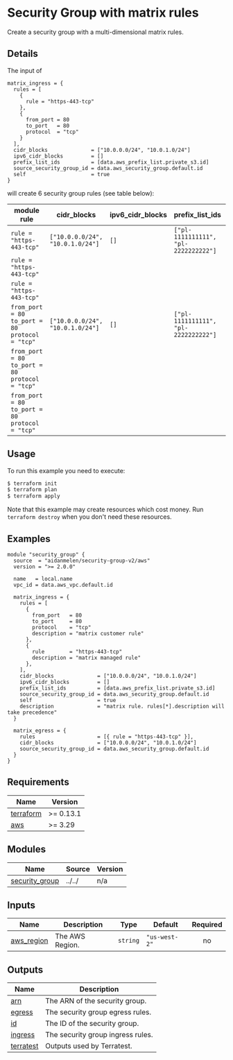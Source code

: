 # Security Group with matrix rules

Create a security group with a multi-dimensional matrix rules.

## Details

The input of

```hcl
matrix_ingress = {
  rules = [
    {
      rule = "https-443-tcp"
    },
    {
      from_port = 80
      to_port   = 80
      protocol  = "tcp"
    }
  ],
  cidr_blocks              = ["10.0.0.0/24", "10.0.1.0/24"]
  ipv6_cidr_blocks         = []
  prefix_list_ids          = [data.aws_prefix_list.private_s3.id]
  source_security_group_id = data.aws_security_group.default.id
  self                     = true
}
```

will create 6 security group rules (see table below):

| **module rule** | **cidr_blocks** | **ipv6_cidr_blocks** | **prefix_list_ids** | **source_security_group_id** | **self** |
|---|---|---|---|---|---|
| `rule = "https-443-tcp"` | `["10.0.0.0/24", "10.0.1.0/24"]` | `[]` | `["pl-1111111111", "pl-2222222222"]` |  |  |
| `rule = "https-443-tcp"` |  |  |  | `"sg-1111111111"` |  |
| `rule = "https-443-tcp"` |  |  |  |  | `true` |
| `from_port = 80` `to_port = 80` `protocol = "tcp"` | `["10.0.0.0/24", "10.0.1.0/24"]` | `[]` | `["pl-1111111111", "pl-2222222222"]` |  |  |
| `from_port = 80` `to_port = 80` `protocol = "tcp"` |  |  |  | `"sg-1111111111"` |  |
| `from_port = 80` `to_port = 80` `protocol = "tcp"` |  |  |  |  | `true` |


## Usage

To run this example you need to execute:

```bash
$ terraform init
$ terraform plan
$ terraform apply
```

Note that this example may create resources which cost money. Run `terraform destroy` when you don't need these resources.

<!-- BEGINNING OF PRE-COMMIT-TERRAFORM DOCS HOOK -->

## Examples

```hcl
module "security_group" {
  source  = "aidanmelen/security-group-v2/aws"
  version = ">= 2.0.0"

  name   = local.name
  vpc_id = data.aws_vpc.default.id

  matrix_ingress = {
    rules = [
      {
        from_port   = 80
        to_port     = 80
        protocol    = "tcp"
        description = "matrix customer rule"
      },
      {
        rule        = "https-443-tcp"
        description = "matrix managed rule"
      },
    ],
    cidr_blocks              = ["10.0.0.0/24", "10.0.1.0/24"]
    ipv6_cidr_blocks         = []
    prefix_list_ids          = [data.aws_prefix_list.private_s3.id]
    source_security_group_id = data.aws_security_group.default.id
    self                     = true
    description              = "matrix rule. rules[*].description will take precedence"
  }

  matrix_egress = {
    rules                    = [{ rule = "https-443-tcp" }],
    cidr_blocks              = ["10.0.0.0/24", "10.0.1.0/24"]
    source_security_group_id = data.aws_security_group.default.id
  }
}
```

## Requirements

| Name | Version |
|------|---------|
| <a name="requirement_terraform"></a> [terraform](#requirement\_terraform) | >= 0.13.1 |
| <a name="requirement_aws"></a> [aws](#requirement\_aws) | >= 3.29 |
## Modules

| Name | Source | Version |
|------|--------|---------|
| <a name="module_security_group"></a> [security\_group](#module\_security\_group) | ../../ | n/a |
## Inputs

| Name | Description | Type | Default | Required |
|------|-------------|------|---------|:--------:|
| <a name="input_aws_region"></a> [aws\_region](#input\_aws\_region) | The AWS Region. | `string` | `"us-west-2"` | no |
## Outputs

| Name | Description |
|------|-------------|
| <a name="output_arn"></a> [arn](#output\_arn) | The ARN of the security group. |
| <a name="output_egress"></a> [egress](#output\_egress) | The security group egress rules. |
| <a name="output_id"></a> [id](#output\_id) | The ID of the security group. |
| <a name="output_ingress"></a> [ingress](#output\_ingress) | The security group ingress rules. |
| <a name="output_terratest"></a> [terratest](#output\_terratest) | Outputs used by Terratest. |
<!-- END OF PRE-COMMIT-TERRAFORM DOCS HOOK -->
